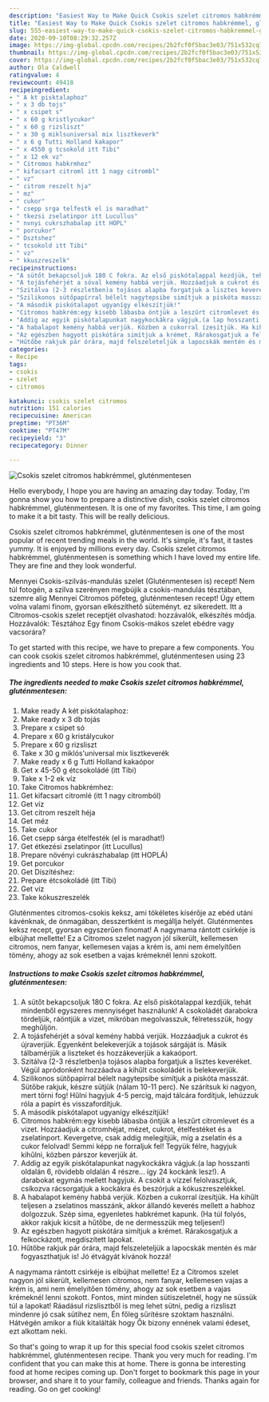 ```yaml
---
description: "Easiest Way to Make Quick Csokis szelet citromos habkrémmel, gluténmentesen"
title: "Easiest Way to Make Quick Csokis szelet citromos habkrémmel, gluténmentesen"
slug: 555-easiest-way-to-make-quick-csokis-szelet-citromos-habkremmel-glutenmentesen
date: 2020-09-10T08:29:32.257Z
image: https://img-global.cpcdn.com/recipes/2b2fcf0f5bac3e03/751x532cq70/csokis-szelet-citromos-habkremmel-glutenmentesen-recept-foto.jpg
thumbnail: https://img-global.cpcdn.com/recipes/2b2fcf0f5bac3e03/751x532cq70/csokis-szelet-citromos-habkremmel-glutenmentesen-recept-foto.jpg
cover: https://img-global.cpcdn.com/recipes/2b2fcf0f5bac3e03/751x532cq70/csokis-szelet-citromos-habkremmel-glutenmentesen-recept-foto.jpg
author: Ola Caldwell
ratingvalue: 4
reviewcount: 49418
recipeingredient:
- " A kt pisktalaphoz"
- " x 3 db tojs"
- " x csipet s"
- " x 60 g kristlycukor"
- " x 60 g rizsliszt"
- " x 30 g miklsuniversal mix lisztkeverk"
- " x 6 g Tutti Holland kakapor"
- " x 4550 g tcsokold itt Tibi"
- " x 12 ek vz"
- " Citromos habkrmhez"
- " kifacsart citroml itt 1 nagy citrombl"
- " vz"
- " citrom reszelt hja"
- " mz"
- " cukor"
- " csepp srga telfestk el is maradhat"
- " tkezsi zselatinpor itt Lucullus"
- " nvnyi cukrszhabalap itt HOPL"
- " porcukor"
- " Dsztshez"
- " tcsokold itt Tibi"
- " vz"
- " kkuszreszelk"
recipeinstructions:
- "A sütőt bekapcsoljuk 180 C fokra. Az első piskótalappal kezdjük, tehát mindenből egyszeres mennyiséget használunk! A csokoládét darabokra tördeljük, ráöntjük a vizet, mikróban megolvasszuk, félretesszük, hogy meghűljön."
- "A tojásfehérjét a sóval kemény habbá verjük. Hozzáadjuk a cukrot és újraverjük. Egyenként belekeverjük a tojások sárgáját is. Másik tálbamérjük a liszteket és hozzákeverjük a kakaóport."
- "Szitálva (2-3 részletben)a tojásos alapba forgatjuk a lisztes keveréket. Végül apródonként hozzáadva a kihűlt csokoládét is belekeverjük."
- "Szilikonos sütőpapírral bélelt nagytepsibe simítjuk a piskóta masszát. Sütőbe rakjuk, készre sütjük (nálam 10-11 perc). Ne szárítsuk ki nagyon, mert törni fog! Hűlni hagyjuk 4-5 percig, majd tálcára fordítjuk, lehúzzuk róla a papírt és visszafordítjuk."
- "A második piskótalapot ugyanígy elkészítjük!"
- "Citromos habkrém:egy kisebb lábasba öntjük a leszűrt citromlevet és a vizet. Hozzáadjuk a citromhéjat, mézet, cukrot, ételfestéket és a zselatinport. Kevergetve, csak addig melegítjük, míg a zselatin és a cukor felolvad! Semmi képp ne forraljuk fel! Tegyük félre, hagyjuk kihűlni, közben párszor keverjük át."
- "Addig az egyik piskótalapunkat nagykockákra vágjuk.(a lap hosszanti oldalán 6, rövidebb oldalán 4 részre... így 24 kockánk lesz!). A darabokat egymás mellett hagyjuk. A csokit a vízzel felolvasztjuk, csíkozva rácsorgatjuk a kockákra és beszórjuk a kókuszreszelékkel."
- "A habalapot kemény habbá verjük. Közben a cukorral ízesítjük. Ha kihűlt teljesen a zselatinos masszánk, akkor állandó keverés mellett a habhoz dolgozzuk. Szép sima, egyenletes habkrémet kapunk. (Ha túl folyós, akkor rakjuk kicsit a hűtőbe, de ne dermesszük meg teljesen!)"
- "Az egészben hagyott piskótára simítjuk a krémet. Rárakosgatjuk a felkockázott, megdíszített lapokat."
- "Hűtőbe rakjuk pár órára, majd felszeleteljük a lapocskák mentén és már fogyaszthatjuk is! Jó étvágyát kívánok hozzá!"
categories:
- Recipe
tags:
- csokis
- szelet
- citromos

katakunci: csokis szelet citromos 
nutrition: 151 calories
recipecuisine: American
preptime: "PT36M"
cooktime: "PT47M"
recipeyield: "3"
recipecategory: Dinner

---
```



![Csokis szelet citromos habkrémmel, gluténmentesen](https://img-global.cpcdn.com/recipes/2b2fcf0f5bac3e03/751x532cq70/csokis-szelet-citromos-habkremmel-glutenmentesen-recept-foto.jpg)

Hello everybody, I hope you are having an amazing day today. Today, I'm gonna show you how to prepare a distinctive dish, csokis szelet citromos habkrémmel, gluténmentesen. It is one of my favorites. This time, I am going to make it a bit tasty. This will be really delicious.

Csokis szelet citromos habkrémmel, gluténmentesen is one of the most popular of recent trending meals in the world. It's simple, it's fast, it tastes yummy. It is enjoyed by millions every day. Csokis szelet citromos habkrémmel, gluténmentesen is something which I have loved my entire life. They are fine and they look wonderful.

Mennyei Csokis-szilvás-mandulás szelet (Gluténmentesen is) recept! Nem túl fotogén, a szilva szerényen megbújik a csokis-mandulás tésztában, szemre alig Mennyei Citromos pöfeteg, gluténmentesen recept! Úgy ettem volna valami finom, gyorsan elkészíthető süteményt. ez sikeredett. Itt a Citromos-csokis szelet receptjét olvashatod: hozzávalók, elkészítés módja. Hozzávalók: Tésztához Egy finom Csokis-mákos szelet ebédre vagy vacsorára?


To get started with this recipe, we have to prepare a few components. You can cook csokis szelet citromos habkrémmel, gluténmentesen using 23 ingredients and 10 steps. Here is how you cook that.

<!--inarticleads1-->

##### The ingredients needed to make Csokis szelet citromos habkrémmel, gluténmentesen:

1. Make ready  A két piskótalaphoz:
1. Make ready  x 3 db tojás
1. Prepare  x csipet só
1. Prepare  x 60 g kristálycukor
1. Prepare  x 60 g rizsliszt
1. Take  x 30 g miklós&#39;universal mix lisztkeverék
1. Make ready  x 6 g Tutti Holland kakaópor
1. Get  x 45-50 g étcsokoládé (itt Tibi)
1. Take  x 1-2 ek víz
1. Take  Citromos habkrémhez:
1. Get  kifacsart citromlé (itt 1 nagy citromból)
1. Get  víz
1. Get  citrom reszelt héja
1. Get  méz
1. Take  cukor
1. Get  csepp sárga ételfesték (el is maradhat!)
1. Get  étkezési zselatinpor (itt Lucullus)
1. Prepare  növényi cukrászhabalap (itt HOPLÁ)
1. Get  porcukor
1. Get  Díszítéshez:
1. Prepare  étcsokoládé (itt Tibi)
1. Get  víz
1. Take  kókuszreszelék


Gluténmentes citromos-csokis keksz, ami tökéletes kísérője az ebéd utáni kávénknak, de önmagában, desszertként is megállja helyét. Gluténmentes keksz recept, gyorsan egyszerűen finomat! A nagymama rántott csirkéje is elbújhat mellette! Ez a Citromos szelet nagyon jól sikerült, kellemesen citromos, nem fanyar, kellemesen vajas a krém is, ami nem émelyítően tömény, ahogy az sok esetben a vajas krémeknél lenni szokott. 

<!--inarticleads2-->

##### Instructions to make Csokis szelet citromos habkrémmel, gluténmentesen:

1. A sütőt bekapcsoljuk 180 C fokra. Az első piskótalappal kezdjük, tehát mindenből egyszeres mennyiséget használunk! A csokoládét darabokra tördeljük, ráöntjük a vizet, mikróban megolvasszuk, félretesszük, hogy meghűljön.
1. A tojásfehérjét a sóval kemény habbá verjük. Hozzáadjuk a cukrot és újraverjük. Egyenként belekeverjük a tojások sárgáját is. Másik tálbamérjük a liszteket és hozzákeverjük a kakaóport.
1. Szitálva (2-3 részletben)a tojásos alapba forgatjuk a lisztes keveréket. Végül apródonként hozzáadva a kihűlt csokoládét is belekeverjük.
1. Szilikonos sütőpapírral bélelt nagytepsibe simítjuk a piskóta masszát. Sütőbe rakjuk, készre sütjük (nálam 10-11 perc). Ne szárítsuk ki nagyon, mert törni fog! Hűlni hagyjuk 4-5 percig, majd tálcára fordítjuk, lehúzzuk róla a papírt és visszafordítjuk.
1. A második piskótalapot ugyanígy elkészítjük!
1. Citromos habkrém:egy kisebb lábasba öntjük a leszűrt citromlevet és a vizet. Hozzáadjuk a citromhéjat, mézet, cukrot, ételfestéket és a zselatinport. Kevergetve, csak addig melegítjük, míg a zselatin és a cukor felolvad! Semmi képp ne forraljuk fel! Tegyük félre, hagyjuk kihűlni, közben párszor keverjük át.
1. Addig az egyik piskótalapunkat nagykockákra vágjuk.(a lap hosszanti oldalán 6, rövidebb oldalán 4 részre... így 24 kockánk lesz!). A darabokat egymás mellett hagyjuk. A csokit a vízzel felolvasztjuk, csíkozva rácsorgatjuk a kockákra és beszórjuk a kókuszreszelékkel.
1. A habalapot kemény habbá verjük. Közben a cukorral ízesítjük. Ha kihűlt teljesen a zselatinos masszánk, akkor állandó keverés mellett a habhoz dolgozzuk. Szép sima, egyenletes habkrémet kapunk. (Ha túl folyós, akkor rakjuk kicsit a hűtőbe, de ne dermesszük meg teljesen!)
1. Az egészben hagyott piskótára simítjuk a krémet. Rárakosgatjuk a felkockázott, megdíszített lapokat.
1. Hűtőbe rakjuk pár órára, majd felszeleteljük a lapocskák mentén és már fogyaszthatjuk is! Jó étvágyát kívánok hozzá!


A nagymama rántott csirkéje is elbújhat mellette! Ez a Citromos szelet nagyon jól sikerült, kellemesen citromos, nem fanyar, kellemesen vajas a krém is, ami nem émelyítően tömény, ahogy az sok esetben a vajas krémeknél lenni szokott. Fontos, mint minden sütiszeletnél, hogy ne süssük túl a lapokat! Ráadásul rizslisztből is meg lehet sütni, pedig a rizsliszt mindenre jó csak sütihez nem, Én főleg sűrítésre szoktam használni. Hátvégén amikor a fiúk kitalálták hogy Ők bizony ennének valami édeset, ezt alkottam neki. 

So that's going to wrap it up for this special food csokis szelet citromos habkrémmel, gluténmentesen recipe. Thank you very much for reading. I'm confident that you can make this at home. There is gonna be interesting food at home recipes coming up. Don't forget to bookmark this page in your browser, and share it to your family, colleague and friends. Thanks again for reading. Go on get cooking!
